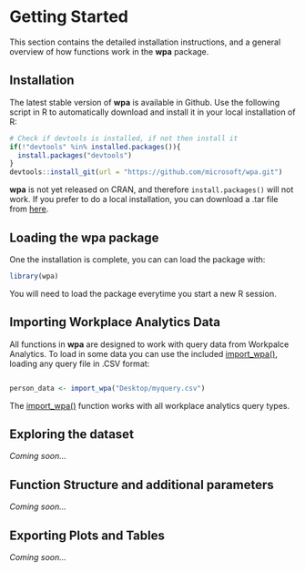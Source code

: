 # Getting Started
This section contains the detailed installation instructions, and a general overview of how functions work in the **wpa** package. 

## Installation

The latest stable version of **wpa** is available in Github. Use the following script in R to automatically download and install it in your local installation of R:

```R
# Check if devtools is installed, if not then install it
if(!"devtools" %in% installed.packages()){
  install.packages("devtools")
}
devtools::install_git(url = "https://github.com/microsoft/wpa.git")

```

**wpa** is not yet released on CRAN, and therefore `install.packages()` will not work. If you prefer to do a local installation, you can download a .tar file from [here](https://github.com/microsoft/wpa/). 

## Loading the wpa package
One the installation is complete, you can can load the package with:

```R
library(wpa)
```

You will need to load the package everytime you start a new R session. 


## Importing Workplace Analytics Data
All functions in **wpa** are designed to work with query data from Workpalce Analytics. To load in some data you can use the included [import_wpa()](https://microsoft.github.io/wpa/reference/import_wpa.html), loading any query file in .CSV format:

```R

person_data <- import_wpa("Desktop/myquery.csv") 
```

The [import_wpa()](https://microsoft.github.io/wpa/reference/import_wpa.html) function works with all workplace analytics query types.

## Exploring the dataset
_Coming soon..._

## Function Structure and additional parameters
_Coming soon..._

## Exporting Plots and Tables
_Coming soon..._
